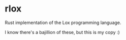 # rlox
Rust implementation of the Lox programming language.

I know there's a bajillion of these, but this is my copy :)
